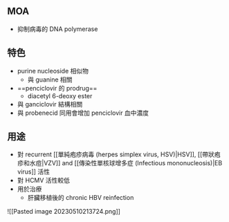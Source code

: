 ## MOA
- 抑制病毒的 DNA polymerase
## 特色
- purine nucleoside 相似物
	- 與 guanine 相關
- ==penciclovir 的 prodrug==
	- diacetyl 6-deoxy ester
- 與 ganciclovir 結構相關
- 與 probenecid 同用會增加 penciclovir 血中濃度
## 用途 
- 對 recurrent [[單純疱疹病毒 (herpes simplex virus, HSV)|HSV]], [[帶狀疱疹和水痘|VZV]] and [[傳染性單核球增多症 (Infectious mononucleosis)|EB virus]] 活性
- 對 HCMV 活性較低
- 用於治療
	- 肝臟移植後的 chronic HBV reinfection

![[Pasted image 20230510213724.png]]